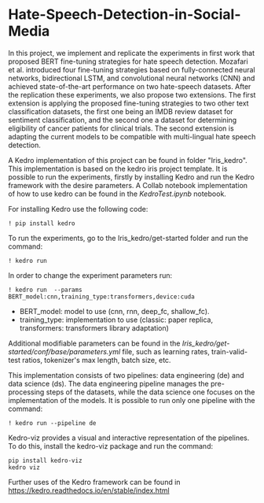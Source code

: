 # Hate-Speech-Detection-in-Social-Media

In  this  project,  we  implement and replicate the experiments in 
first work that proposed BERT fine-tuning strategies for hate 
speech  detection. Mozafari  et al. introduced four fine-tuning 
strategies based on fully-connected neural networks, bidirectional LSTM,
and  convolutional neural networks (CNN) and achieved 
state-of-the-art performance on two hate-speech datasets. After the 
replication these experiments, we also propose two extensions. The 
first extension is applying the proposed fine-tuning strategies to 
two other text classification datasets, the first one being an IMDB 
review dataset for sentiment classification, and the second one a 
dataset for determining eligibility of cancer patients for clinical 
trials. The second extension is adapting the current models to be 
compatible with multi-lingual hate speech detection.

A Kedro implementation of this project can be found in folder "Iris_kedro". 
This implementation is based on the kedro iris project template.
It is possible to run the experiments, firstly by installing Kedro and run
the Kedro framework with the desire parameters. A Collab notebook implementation
of how to use kedro can be found in the *KedroTest.ipynb* notebook.

For installing Kedro use the following code: 
```
! pip install kedro
```

To run the experiments, go to the Iris_kedro/get-started folder and
run the command:
```
! kedro run
```

In order to change the experiment parameters run:
```
! kedro run  --params BERT_model:cnn,training_type:transformers,device:cuda
```

- BERT_model: model to use (cnn, rnn, deep_fc, shallow_fc).
- training_type: implementation to use (classic: paper replica, transformers: transformers library adaptation)

Additional modifiable parameters can be found in the
*Iris_kedro/get-started/conf/base/parameters.yml* file, such as
learning rates, train-valid-test ratios, tokenizer's max length,
batch size, etc.

This implementation consists of two pipelines: data engineering (de) and data science (ds).
The data engineering pipeline manages the pre-processing steps of the datasets, while the data
science one focuses on the implementation of the models. It is possible to run only one
pipeline with the command:
```
! kedro run --pipeline de
```

Kedro-viz provides a visual and interactive representation of the pipelines. To do this,
install the kedro-viz package and run the command:
```
pip install kedro-viz
kedro viz
```

Further uses of the Kedro framework can be found in https://kedro.readthedocs.io/en/stable/index.html
